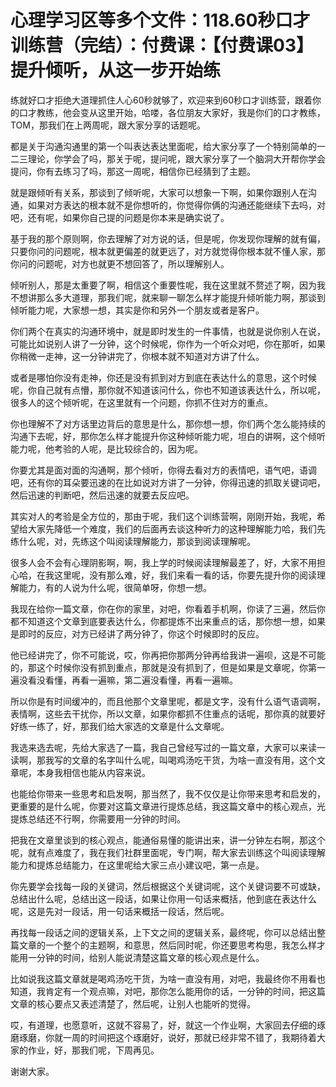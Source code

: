 # 心理学习区等多个文件：118.60秒口才训练营（完结）：付费课：【付费课03】提升倾听，从这一步开始练

练就好口才拒绝大道理抓住人心60秒就够了，欢迎来到60秒口才训练营，跟着你的口才教练，他会变从这里开始，哈喽，各位朋友大家好，我是你们的口才教练，TOM，那我们在上两周呢，跟大家分享的话题呢。

都是关于沟通沟通里的第一个叫表达表达里面呢，给大家分享了一个特别简单的一二三理论，你学会了吗，那关于呢，提问呢，跟大家分享了一个脑洞大开帮你学会提问，你有去练习了吗，那这一周呢，相信你已经猜到了主题。

就是跟倾听有关系，那谈到了倾听呢，大家可以想象一下啊，如果你跟别人在沟通，如果对方表达的根本就不是你想听的，你觉得你俩的沟通还能继续下去吗，对吧，还有呢，如果你自己提的问题是你本来是确实说了。

基于我的那个原则啊，你去理解了对方说的话，但是呢，你发现你理解的就有偏，只要你问的问题呢，根本就更偏差的就更远了，对方就觉得你根本就不懂人家，那你问的问题呢，对方也就更不想回答了，所以理解别人。

倾听别人，那是太重要了啊，相信这个重要性呢，我在这里就不赘述了啊，因为我不想讲那么多大道理，那我们呢，就来聊一聊怎么样才能提升倾听能力啊，那谈到倾听能力呢，大家想一想，其实是你和另外一个朋友或者是客户。

你们两个在真实的沟通环境中，就是即时发生的一件事情，也就是说你别人在说，可能比如说别人讲了一分钟，这个时候呢，你作为一个听众对吧，你在那听，如果你稍微一走神，这一分钟讲完了，你根本就不知道对方讲了什么。

或者是哪怕你没有走神，你还是没有抓到对方到底在表达什么的意思，这个时候呢，你自己就有点懵，那你就不知道该问什么，你也不知道该表达什么，所以呢，很多人的这个倾听呢，在这里就有一个问题，你抓不住对方的重点。

你也理解不了对方话里边背后的意思是什么，那你想一想，你们两个怎么能持续的沟通下去呢，好，那你怎么样才能提升你这种倾听能力呢，坦白的讲啊，这个倾听能力呢，他考验的人呢，是比较综合的，因为呢。

你要尤其是面对面的沟通啊，那个倾听，你得去看对方的表情吧，语气吧，语调吧，还有你的耳朵要迅速的在比如说对方讲了一分钟，你得迅速的抓取关键词吧，然后迅速的判断吧，然后迅速的就要去反应吧。

其实对人的考验是全方位的，那由于呢，我们这个训练营啊，刚刚开始，我呢，希望给大家先降低一个难度，我们的后面再去谈这种听力的这种理解能力哈，我们先练什么呢，对，先练这个叫阅读理解能力，那谈到阅读理解呢。

很多人会不会有心理阴影啊，啊，我上学的时候阅读理解最差了，好，大家不用担心哈，在我这里呢，没有那么难，好，我们来看一看的话，你要先提升你的阅读理解能力，有的人说为什么呢，很简单呀，你想一想。

我现在给你一篇文章，你在你的家里，对吧，你看着手机啊，你读了三遍，然后你都不知道这个文章到底要表达什么，你都提炼不出来重点的话，那你想一想，如果是即时的反应，对方已经讲了两分钟了，你这个时候即时的反应。

他已经讲完了，你不可能说，哎，你再把你那两分钟再给我讲一遍呗，这是不可能的，那这个时候你没有抓到重点，那就是没有抓到了，但是如果是文章呢，你第一遍没看没看懂，再看一遍嘛，第二遍没看懂，再看一遍嘛。

所以你是有时间缓冲的，而且他那个文章里呢，都是文字，没有什么语气语调啊，表情啊，这些去干扰你，所以文章，如果你都抓不住重点的话呢，那你真的就要好好练一练了，好，那我们给大家选的文章是什么文章呢。

我选来选去呢，先给大家选了一篇，我自己曾经写过的一篇文章，大家可以来读一读啊，那我写的文章的名字叫什么呢，叫喝鸡汤吃干货，为啥一直没有用，这个文章呢，本身我相信也能从内容来说。

也能给你带来一些思考和启发啊，那当然了，我不仅仅是让你带来思考和启发的，更重要的是什么呢，你要对这篇文章进行提炼总结，我这篇文章中的核心观点，光提炼总结还不行啊，你需要用一分钟的时间。

把我在文章里谈到的核心观点，能通俗易懂的能讲出来，讲一分钟左右啊，那这个呢，就有点难度了，我在我们社群里面呢，专门啊，帮大家去训练这个叫阅读理解能力和提炼总结能力，在这里呢给大家三点小建议吧，第一点是。

你先要学会找每一段的关键词，然后根据这个关键词呢，这个关键词要不可或缺，总结出什么呢，总结出这一段话，如果让你用一句话来概括，他到底在表达什么呢，这是先对一段话，用一句话来概括一段话，然后呢。

再找每一段话之间的逻辑关系，上下文之间的逻辑关系，最终呢，你可以总结出整篇文章的一个整个的主题啊，和意思，然后同时呢，你还要思考构思，我怎么样才能用一分钟的时间，给别人能说清楚这篇文章的核心观点是什么。

比如说我这篇文章就是喝鸡汤吃干货，为啥一直没有用，对吧，我最终你不用看也知道，我肯定有一个观点嘛，对吧，那你怎么能用你的话，一分钟的时间，把这篇文章的核心要点又表述清楚了，然后呢，让别人也能听的觉得。

哎，有道理，也愿意听，这就不容易了，好，就这一个作业啊，大家回去仔细的琢磨琢磨，你就一周的时间把这个琢磨好，说好，那就已经非常不错了，我期待着大家的作业，好，那我们呢，下周再见。

谢谢大家。